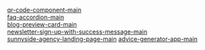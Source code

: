 <a href="https://flplemos.github.io/frontend-mentor/qr-code-component-main/index.html">qr-code-component-main</a> <br>
<a href="https://flplemos.github.io/frontend-mentor/faq-accordion-main/index.html">faq-accordion-main</a><br>
<a href="https://flplemos.github.io/frontend-mentor/blog-preview-card-main/index.html">blog-preview-card-main</a> <br>
<a href="https://flplemos.github.io/frontend-mentor/newsletter-sign-up-with-success-message-main/index.html">newsletter-sign-up-with-success-message-main</a> <br>
<a href="https://flplemos.github.io/frontend-mentor/sunnyside-agency-landing-page-main/index.html">sunnyside-agency-landing-page-main</a>
<a href="https://flplemos.github.io/frontend-mentor/advice-generator-app-main/index.html">advice-generator-app-main</a>
